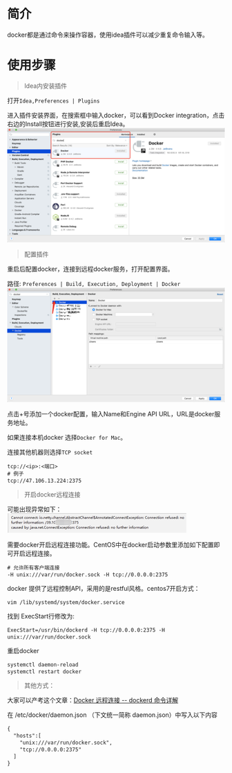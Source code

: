 # 简介
docker都是通过命令来操作容器，使用idea插件可以减少重复命令输入等。

# 使用步骤
> Idea内安装插件

打开`Idea,Preferences | Plugins`

进入插件安装界面，在搜索框中输入docker，可以看到Docker integration，点击右边的Install按钮进行安装,安装后重启Idea。
![image.png](https://raw.githubusercontent.com/1346735074/TechnologyArticle/master/A-IMG/docker-plugins.png)

> 配置插件

重启后配置docker，连接到远程docker服务，打开配置界面。

路径: `Preferences | Build, Execution, Deployment | Docker`
![image.png](https://raw.githubusercontent.com/1346735074/TechnologyArticle/master/A-IMG/docker-plugins-Set.png)

点击+号添加一个docker配置，输入Name和Engine API URL，URL是docker服务地址。

如果连接本机docker 选择`Docker for Mac`。

连接其他机器则选择`TCP socket`
```
tcp://<ip>:<端口>
# 例子
tcp://47.106.13.224:2375
```

> 开启docker远程连接

可能出现异常如下：
![image.png](https://raw.githubusercontent.com/1346735074/TechnologyArticle/master/A-IMG/further%20information%2039.10%20375.png)

需要docker开启远程连接功能。CentOS中在docker启动参数里添加如下配置即可开启远程连接。

```
# 允许所有客户端连接
-H unix:///var/run/docker.sock -H tcp://0.0.0.0:2375
```

docker 提供了远程控制API，采用的是restful风格。centos7开启方式： 
```
vim /lib/systemd/system/docker.service
```
找到 ExecStart行修改为:
```
ExecStart=/usr/bin/dockerd -H tcp://0.0.0.0:2375 -H unix:///var/run/docker.sock
```

重启docker
```
systemctl daemon-reload
systemctl restart docker
```

> 其他方式：

大家可以产考这个文章：[Docker 远程连接 -- dockerd 命令详解](https://cloud.tencent.com/developer/article/1047265)

在 /etc/docker/daemon.json （下文统一简称 daemon.json）中写入以下内容
```
{
  "hosts":[
    "unix:///var/run/docker.sock",
    "tcp://0.0.0.0:2375"
  ]
}
```
